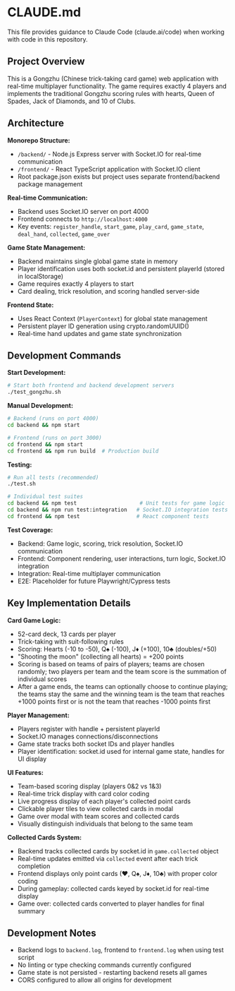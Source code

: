 # CLAUDE.md

This file provides guidance to Claude Code (claude.ai/code) when working with code in this repository.

## Project Overview

This is a Gongzhu (Chinese trick-taking card game) web application with real-time multiplayer functionality. The game requires exactly 4 players and implements the traditional Gongzhu scoring rules with hearts, Queen of Spades, Jack of Diamonds, and 10 of Clubs.

## Architecture

**Monorepo Structure:**
- `/backend/` - Node.js Express server with Socket.IO for real-time communication
- `/frontend/` - React TypeScript application with Socket.IO client
- Root package.json exists but project uses separate frontend/backend package management

**Real-time Communication:**
- Backend uses Socket.IO server on port 4000
- Frontend connects to `http://localhost:4000` 
- Key events: `register_handle`, `start_game`, `play_card`, `game_state`, `deal_hand`, `collected`, `game_over`

**Game State Management:**
- Backend maintains single global game state in memory
- Player identification uses both socket.id and persistent playerId (stored in localStorage)
- Game requires exactly 4 players to start
- Card dealing, trick resolution, and scoring handled server-side

**Frontend State:**
- Uses React Context (`PlayerContext`) for global state management
- Persistent player ID generation using crypto.randomUUID()
- Real-time hand updates and game state synchronization

## Development Commands

**Start Development:**
```bash
# Start both frontend and backend development servers
./test_gongzhu.sh
```

**Manual Development:**
```bash
# Backend (runs on port 4000)
cd backend && npm start

# Frontend (runs on port 3000) 
cd frontend && npm start
cd frontend && npm run build  # Production build
```

**Testing:**
```bash
# Run all tests (recommended)
./test.sh

# Individual test suites
cd backend && npm test                    # Unit tests for game logic
cd backend && npm run test:integration   # Socket.IO integration tests
cd frontend && npm test                  # React component tests
```

**Test Coverage:**
- Backend: Game logic, scoring, trick resolution, Socket.IO communication
- Frontend: Component rendering, user interactions, turn logic, Socket.IO integration
- Integration: Real-time multiplayer communication
- E2E: Placeholder for future Playwright/Cypress tests

## Key Implementation Details

**Card Game Logic:**
- 52-card deck, 13 cards per player
- Trick-taking with suit-following rules
- Scoring: Hearts (-10 to -50), Q♠ (-100), J♦ (+100), 10♣ (doubles/+50)
- "Shooting the moon" (collecting all hearts) = +200 points
- Scoring is based on teams of pairs of players; teams are chosen randomly; two players per team and the team score is the summation of individual scores
- After a game ends, the teams can optionally choose to continue playing; the teams stay the same and the winning team is the team that reaches +1000 points first or is not the team that reaches -1000 points first

**Player Management:**
- Players register with handle + persistent playerId
- Socket.IO manages connections/disconnections
- Game state tracks both socket IDs and player handles
- Player identification: socket.id used for internal game state, handles for UI display

**UI Features:**
- Team-based scoring display (players 0&2 vs 1&3)
- Real-time trick display with card color coding  
- Live progress display of each player's collected point cards
- Clickable player tiles to view collected cards in modal
- Game over modal with team scores and collected cards
- Visually distinguish individuals that belong to the same team

**Collected Cards System:**
- Backend tracks collected cards by socket.id in `game.collected` object
- Real-time updates emitted via `collected` event after each trick completion
- Frontend displays only point cards (♥, Q♠, J♦, 10♣) with proper color coding
- During gameplay: collected cards keyed by socket.id for real-time display
- Game over: collected cards converted to player handles for final summary

## Development Notes

- Backend logs to `backend.log`, frontend to `frontend.log` when using test script
- No linting or type checking commands currently configured
- Game state is not persisted - restarting backend resets all games
- CORS configured to allow all origins for development